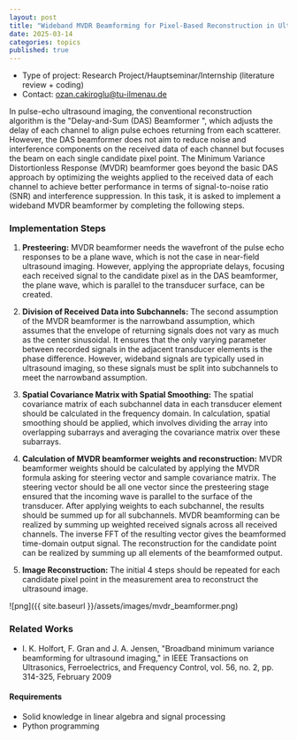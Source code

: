 ```yaml
---
layout: post
title: "Wideband MVDR Beamforming for Pixel-Based Reconstruction in Ultrasound Imaging"
date: 2025-03-14
categories: topics
published: true
---
```


- Type of project: Research Project/Hauptseminar/Internship (literature review + coding)
- Contact: ozan.cakiroglu@tu-ilmenau.de

In pulse-echo ultrasound imaging, the conventional reconstruction algorithm is the "Delay-and-Sum (DAS) Beamformer ", 
which adjusts the delay of each channel to align pulse echoes returning from each scatterer. However, the DAS beamformer 
does not aim to reduce noise and interference components on the received data of each channel but focuses the beam on each 
single candidate pixel point. The Minimum Variance Distortionless Response (MVDR) beamformer goes beyond the basic DAS approach 
by optimizing the weights applied to the received data of each channel to achieve better performance in terms of signal-to-noise 
ratio (SNR) and interference suppression. In this task, it is asked to implement a wideband MVDR beamformer by completing the following steps.

### Implementation Steps 
1. **Presteering:** MVDR beamformer needs the wavefront of the pulse echo responses to be a plane wave, which is not the case in near-field ultrasound imaging. 
However, applying the appropriate delays, focusing each received signal to the candidate pixel as in the DAS beamformer, the plane wave, which is parallel to the transducer surface, can be created.  

2. **Division of Received Data into Subchannels:** The second assumption of the MVDR beamformer is the narrowband assumption, which assumes that the envelope of returning 
signals does not vary as much as the center sinusoidal. It ensures that the only varying parameter between recorded signals 
in the adjacent transducer elements is the phase difference. However, wideband signals are typically used in ultrasound imaging, so these signals must be split into subchannels to meet the narrowband assumption.

3. **Spatial Covariance Matrix with Spatial Smoothing:** The spatial covariance matrix of each subchannel data in each transducer element should be calculated in the frequency domain. 
In calculation, spatial smoothing should be applied, which involves dividing the array into overlapping subarrays and averaging the covariance matrix over these subarrays.  

4. **Calculation of MVDR beamformer weights and reconstruction:** MVDR beamformer weights should be calculated by applying the MVDR formula asking for steering vector and 
sample covariance matrix. The steering vector should be all one vector since the presteering stage ensured that the incoming wave is 
parallel to the surface of the transducer. After applying weights to each subchannel, the results should be summed up for all subchannels. MVDR beamforming can be 
realized by summing up weighted received signals across all received channels. The inverse FFT of the resulting vector gives the beamformed time-domain output signal. 
The reconstruction for the candidate point can be realized by summing up all elements of the beamformed output.  

5. **Image Reconstruction:** The initial 4 steps should be repeated for each candidate pixel point in the measurement area to reconstruct the ultrasound image.

![png]({{ site.baseurl }}/assets/images/mvdr_beamformer.png)

### Related Works

- I. K. Holfort, F. Gran and J. A. Jensen, "Broadband minimum variance beamforming for ultrasound imaging," in IEEE Transactions on Ultrasonics, Ferroelectrics, and Frequency Control, vol. 56, no. 2, pp. 314-325, February 2009

#### Requirements

- Solid knowledge in linear algebra and signal processing
- Python programming
